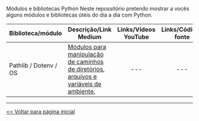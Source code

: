 Módulos e bibliotecas Python
Neste repossitório pretendo mostrar a vocês alguns módulos e bibliotecas úteis do dia a dia com Python.

| Biblioteca/módulo | Descrição/Link Medium | Links/Vídeos YouTube | Links/Códigos fonte |
| --- | --- | :---: | :---: |
| Pathlib / Dotenv / OS | [Módulos para manipulação de caminhos de diretórios, arquivos e variáveis de ambiente.](https://medium.com/@dev.daniel.amorim/manipula%C3%A7ao-de-caminhos-de-arquivos-968e00b8a361) | --- | --- |



<hr>

[<< Voltar para página inicial](https://github.com/dev-daniel-amorim)
